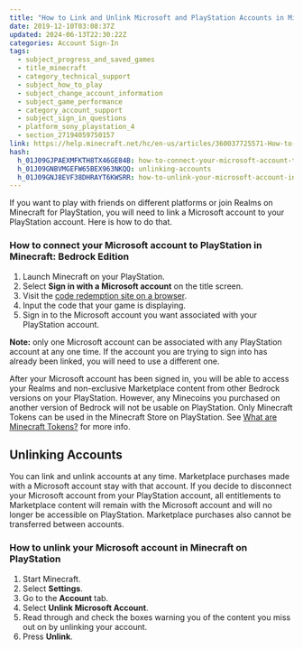 ```yaml
---
title: "How to Link and Unlink Microsoft and PlayStation Accounts in Minecraft: Bedrock Edition"
date: 2019-12-10T03:08:37Z
updated: 2024-06-13T22:30:22Z
categories: Account Sign-In
tags:
  - subject_progress_and_saved_games
  - title_minecraft
  - category_technical_support
  - subject_how_to_play
  - subject_change_account_information
  - subject_game_performance
  - category_account_support
  - subject_sign_in_questions
  - platform_sony_playstation_4
  - section_27194059750157
link: https://help.minecraft.net/hc/en-us/articles/360037725571-How-to-Link-and-Unlink-Microsoft-and-PlayStation-Accounts-in-Minecraft-Bedrock-Edition
hash:
  h_01J09GJPAEXMFKTH8TX46GE84B: how-to-connect-your-microsoft-account-to-playstation-in-minecraft-bedrock-edition
  h_01J09GNBVMGEFW65BEX963NKQQ: unlinking-accounts
  h_01J09GNJ8EVF38DHRAYT6KWSRR: how-to-unlink-your-microsoft-account-in-minecraft-on-playstation
---
```


If you want to play with friends on different platforms or join Realms on Minecraft for PlayStation, you will need to link a Microsoft account to your PlayStation account. Here is how to do that.

### How to connect your Microsoft account to PlayStation in Minecraft: Bedrock Edition

1.  Launch Minecraft on your PlayStation.
2.  Select **Sign in with a Microsoft account** on the title screen.
3.  Visit the [code redemption site on a browser](https://login.live.com/oauth20_remoteconnect.srf).
4.  Input the code that your game is displaying.
5.  Sign in to the Microsoft account you want associated with your PlayStation account.

**Note:** only one Microsoft account can be associated with any PlayStation account at any one time. If the account you are trying to sign into has already been linked, you will need to use a different one.

After your Microsoft account has been signed in, you will be able to access your Realms and non-exclusive Marketplace content from other Bedrock versions on your PlayStation. However, any Minecoins you purchased on another version of Bedrock will not be usable on PlayStation. Only Minecraft Tokens can be used in the Minecraft Store on PlayStation. See [What are Minecraft Tokens?](../Minecraft-Marketplace/What-are-Minecraft-Tokens.md) for more info.

## Unlinking Accounts

You can link and unlink accounts at any time. Marketplace purchases made with a Microsoft account stay with that account. If you decide to disconnect your Microsoft account from your PlayStation account, all entitlements to Marketplace content will remain with the Microsoft account and will no longer be accessible on PlayStation. Marketplace purchases also cannot be transferred between accounts.

### How to unlink your Microsoft account in Minecraft on PlayStation

1.  Start Minecraft.
2.  Select **Settings**.
3.  Go to the **Account** tab.
4.  Select **Unlink Microsoft Account**.
5.  Read through and check the boxes warning you of the content you miss out on by unlinking your account.
6.  Press **Unlink**.
